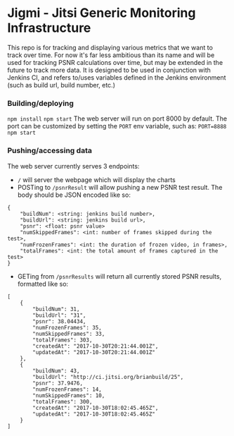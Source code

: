 # Jigmi - Jitsi Generic Monitoring Infrastructure
This repo is for tracking and displaying various metrics that we want to track over time.  For now it's far less ambitious than its name and will be used for tracking PSNR calculations over time, but may be extended in the future to track more data.  It is designed to be used in conjunction with Jenkins CI, and refers to/uses variables defined in the Jenkins environment (such as build url, build number, etc.)

### Building/deploying
`npm install`
`npm start`
The web server will run on port 8000 by default.  The port can be customized by setting the `PORT` env variable, such as:
`PORT=8888 npm start`

### Pushing/accessing data
The web server currently serves 3 endpoints:
* `/` will server the webpage which will display the charts
* POSTing to `/psnrResult` will allow pushing a new PSNR test result.  The body should be JSON encoded like so:
```
{
    "buildNum": <string: jenkins build number>,
    "buildUrl": <string: jenkins build url>,
    "psnr": <float: psnr value>
	"numSkippedFrames": <int: number of frames skipped during the test>,
	"numFrozenFrames": <int: the duration of frozen video, in frames>,
	"totalFrames": <int: the total amount of frames captured in the test>
}
```
* GETing from `/psnrResults` will return all currently stored PSNR results, formatted like so:
```
[
    {
        "buildNum": 31,
        "buildUrl": "31",
        "psnr": 38.04434,
        "numFrozenFrames": 35,
        "numSkippedFrames": 33,
        "totalFrames": 303,
        "createdAt": "2017-10-30T20:21:44.001Z",
        "updatedAt": "2017-10-30T20:21:44.001Z"
    },
    {
        "buildNum": 43,
        "buildUrl": "http://ci.jitsi.org/brianbuild/25",
        "psnr": 37.9476,
        "numFrozenFrames": 14,
        "numSkippedFrames": 10,
        "totalFrames": 300,
        "createdAt": "2017-10-30T18:02:45.465Z",
        "updatedAt": "2017-10-30T18:02:45.465Z"
    }
]
```

